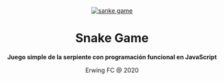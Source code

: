  <div align="center">
  <a target="_blank" href="https://www.lighthouse-php.com">
    <img src="https://res.cloudinary.com/practicaldev/image/fetch/s--cz93GOWH--/c_imagga_scale,f_auto,fl_progressive,h_420,q_auto,w_1000/https://res.cloudinary.com/practicaldev/image/fetch/s--hTkn6GNr--/c_imagga_scale%2Cf_auto%2Cfl_progressive%2Ch_420%2Cq_auto%2Cw_1000/https://dev-to-uploads.s3.amazonaws.com/i/da5g6fvoqsf2ohoa05lp.png" alt="sanke game">
  </a>
</div>

<div align="center">

# Snake Game 

**Juego simple de la serpiente con programación funcional en JavaScript**

Erwing FC @ 2020
</div>
